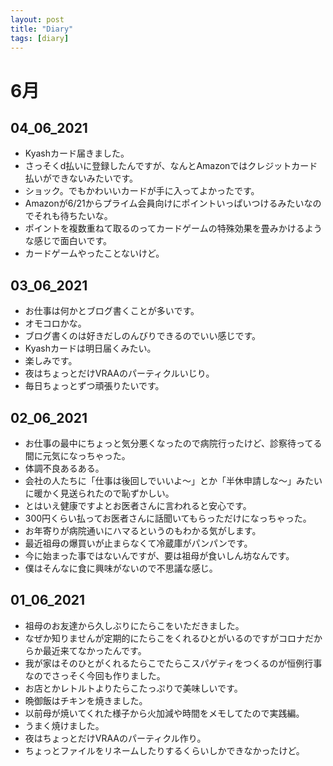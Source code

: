 ```yaml
---
layout: post
title: "Diary"
tags: [diary]
---
```


# 6月
## 04_06_2021
* Kyashカード届きました。
* さっそくd払いに登録したんですが、なんとAmazonではクレジットカード払いができないみたいです。
* ショック。でもかわいいカードが手に入ってよかったです。
* Amazonが6/21からプライム会員向けにポイントいっぱいつけるみたいなのでそれも待ちたいな。
* ポイントを複数重ねて取るのってカードゲームの特殊効果を畳みかけるような感じで面白いです。
* カードゲームやったことないけど。

## 03_06_2021
* お仕事は何かとブログ書くことが多いです。
* オモコロかな。
* ブログ書くのは好きだしのんびりできるのでいい感じです。
* Kyashカードは明日届くみたい。
* 楽しみです。
* 夜はちょっとだけVRAAのパーティクルいじり。
* 毎日ちょっとずつ頑張りたいです。

## 02_06_2021
* お仕事の最中にちょっと気分悪くなったので病院行ったけど、診察待ってる間に元気になっちゃった。
* 体調不良あるある。
* 会社の人たちに「仕事は後回しでいいよ〜」とか「半休申請しな〜」みたいに暖かく見送られたので恥ずかしい。
* とはいえ健康ですよとお医者さんに言われると安心です。
* 300円くらい払ってお医者さんに話聞いてもらっただけになっちゃった。
* お年寄りが病院通いにハマるというのもわかる気がします。
* 最近祖母の爆買いが止まらなくて冷蔵庫がパンパンです。
* 今に始まった事ではないんですが、要は祖母が食いしん坊なんです。
* 僕はそんなに食に興味がないので不思議な感じ。

## 01_06_2021
* 祖母のお友達から久しぶりにたらこをいただきました。
* なぜか知りませんが定期的にたらこをくれるひとがいるのですがコロナだからか最近来てなかったんです。
* 我が家はそのひとがくれるたらこでたらこスパゲティをつくるのが恒例行事なのでさっそく今回も作りました。
* お店とかレトルトよりたらこたっぷりで美味しいです。
* 晩御飯はチキンを焼きました。
* 以前母が焼いてくれた様子から火加減や時間をメモしてたので実践編。
* うまく焼けました。
* 夜はちょっとだけVRAAのパーティクル作り。
* ちょっとファイルをリネームしたりするくらいしかできなかったけど。
